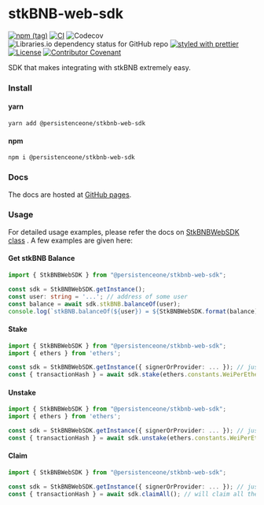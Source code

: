 # stkBNB-web-sdk

[![npm (tag)](https://img.shields.io/npm/v/@persistenceone/stkbnb-web-sdk)](https://www.npmjs.com/package/@persistenceone/stkbnb-web-sdk)
[![CI](https://github.com/persistenceOne/stkBNB-web-sdk/workflows/CI/badge.svg?branch=main)](https://github.com/persistenceOne/stkBNB-web-sdk/actions?query=workflow%3A%22CI%22)
![Codecov](https://img.shields.io/codecov/c/github/persistenceOne/stkBNB-web-sdk)
![Libraries.io dependency status for GitHub repo](https://img.shields.io/librariesio/github/persistenceOne/stkBNB-web-sdk)
[![styled with prettier](https://img.shields.io/badge/styled_with-prettier-ff69b4.svg)](https://github.com/prettier/prettier)
[![License](https://img.shields.io/badge/License-Apache_2.0-blue.svg)](https://github.com/persistenceOne/stkBNB-web-sdk/blob/main/LICENSE)
[![Contributor Covenant](https://img.shields.io/badge/Contributor%20Covenant-2.1-4baaaa.svg)](https://github.com/persistenceOne/stkBNB-web-sdk/blob/main/CODE_OF_CONDUCT.md)

SDK that makes integrating with stkBNB extremely easy.

### Install

#### yarn

```shell
yarn add @persistenceone/stkbnb-web-sdk
```

#### npm

```shell
npm i @persistenceone/stkbnb-web-sdk
```

### Docs

The docs are hosted at [GitHub pages](https://persistenceone.github.io/stkBNB-web-sdk/).

### Usage

For detailed usage examples, please refer the docs
on [StkBNBWebSDK class](https://persistenceone.github.io/stkBNB-web-sdk/classes/stkbnb_web_sdk.StkBNBWebSDK.html)
. A few examples are given here:

#### Get stkBNB Balance

```ts
import { StkBNBWebSDK } from "@persistenceone/stkbnb-web-sdk";

const sdk = StkBNBWebSDK.getInstance();
const user: string = '...'; // address of some user
const balance = await sdk.stkBNB.balanceOf(user);
console.log(`stkBNB.balanceOf(${user}) = ${StkBNBWebSDK.format(balance)} stkBNB`);
```

#### Stake

```ts
import { StkBNBWebSDK } from "@persistenceone/stkbnb-web-sdk";
import { ethers } from 'ethers';

const sdk = StkBNBWebSDK.getInstance({ signerOrProvider: ... }); // just provide the signer here
const { transactionHash } = await sdk.stake(ethers.constants.WeiPerEther); // stake 1 BNB
```

#### Unstake

```ts
import { StkBNBWebSDK } from "@persistenceone/stkbnb-web-sdk";
import { ethers } from 'ethers';

const sdk = StkBNBWebSDK.getInstance({ signerOrProvider: ... }); // just provide the signer here
const { transactionHash } = await sdk.unstake(ethers.constants.WeiPerEther); // unstake 1 stkBNB
```

#### Claim

```ts
import { StkBNBWebSDK } from "@persistenceone/stkbnb-web-sdk";

const sdk = StkBNBWebSDK.getInstance({ signerOrProvider: ... }); // just provide the signer here
const { transactionHash } = await sdk.claimAll(); // will claim all the requests for which cooldown period has finished
```

